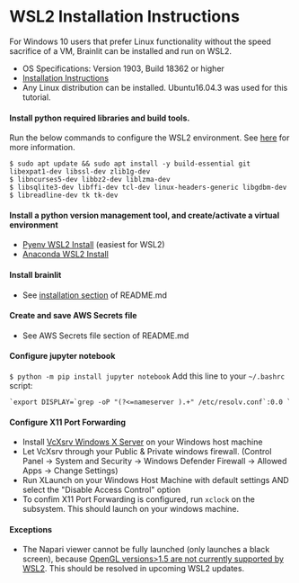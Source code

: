 # WSL2 Installation Instructions

For Windows 10 users that prefer Linux functionality without the speed sacrifice of a VM, Brainlit can be installed and run on WSL2.
- OS Specifications: Version 1903, Build 18362 or higher
- [Installation Instructions](https://docs.microsoft.com/en-us/windows/wsl/install-win10)
- Any Linux distribution can be installed. Ubuntu16.04.3 was used for this tutorial.

#### Install python required libraries and build tools. 
Run the below commands to configure the WSL2 environment. See [here](https://stackoverflow.com/questions/8097161/how-would-i-build-python-myself-from-source-code-on-ubuntu/31492697) for more information. 
```
$ sudo apt update && sudo apt install -y build-essential git libexpat1-dev libssl-dev zlib1g-dev
$ libncurses5-dev libbz2-dev liblzma-dev
$ libsqlite3-dev libffi-dev tcl-dev linux-headers-generic libgdbm-dev
$ libreadline-dev tk tk-dev
```

#### Install a python version management tool, and create/activate a virtual environment
- [Pyenv WSL2 Install](https://gist.github.com/monkut/35c2ef098b871144b49f3f9979032cee) (easiest for WSL2)
- [Anaconda WSL2 Install](https://gist.github.com/kauffmanes/5e74916617f9993bc3479f401dfec7da)

#### Install brainlit
- See [installation section](#installation) of README.md

#### Create and save AWS Secrets file
- See AWS Secrets file section of README.md

#### Configure jupyter notebook
`$ python -m pip install jupyter notebook`
Add this line to your `~/.bashrc` script: 
```
`export DISPLAY=`grep -oP "(?<=nameserver ).+" /etc/resolv.conf`:0.0 `
```

#### Configure X11 Port Forwarding
- Install [VcXsrv Windows X Server](https://sourceforge.net/projects/vcxsrv/) on your Windows host machine
- Let VcXsrv through your Public & Private windows firewall. 
(Control Panel -> System and Security -> Windows Defender Firewall -> Allowed Apps -> Change Settings)
- Run XLaunch on your Windows Host Machine with default settings AND select the "Disable Access Control" option
- To confim X11 Port Forwarding is configured, run `xclock` on the subsystem.  This should launch on your windows machine. 

#### Exceptions
- The Napari viewer cannot be fully launched (only launches a black screen), because [OpenGL versions>1.5 are not currently supported by WSL2](https://discourse.ubuntu.com/t/opengl-on-ubuntu-on-wsl-2-timeline/17599).  This should be resolved in upcoming WSL2 updates.



